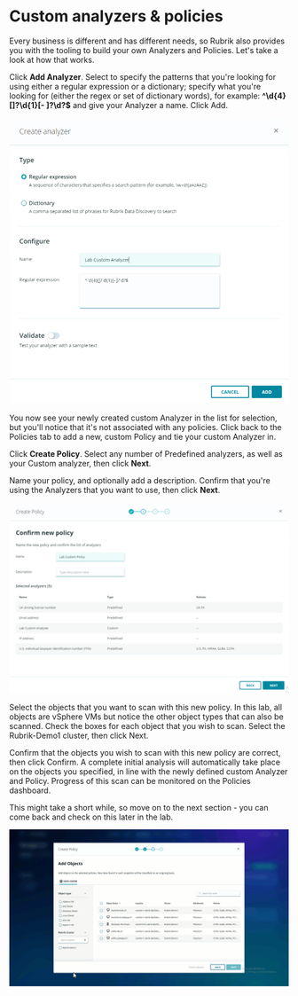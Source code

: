# Custom analyzers & policies

Every business is different and has different needs, so Rubrik also provides you with the tooling to build your own Analyzers and Policies. Let's take a look at how that works.

Click **Add Analyzer**. Select to specify the patterns that you're looking for using either a regular expression or a dictionary; specify what you're looking for (either the regex or set of dictionary words), for example: **^\d{4}[]?\d{1}[- ]?\d?$** and give your Analyzer a name. Click Add.

![Create a Custom Analyzer](./images/lab_custom_analyzer.png)

You now see your newly created custom Analyzer in the list for selection, but you'll notice that it's not associated with any policies. Click back to the Policies tab to add a new, custom Policy and tie your custom Analyzer in.

Click **Create Policy**. Select any number of Predefined analyzers, as well as your Custom analyzer, then click **Next**.

Name your policy, and optionally add a description. Confirm that you're using the Analyzers that you want to use, then click **Next**.

![Create Custom Policy](./images/lab_custom_policy.png)

Select the objects that you want to scan with this new policy. In this lab, all objects are vSphere VMs but notice the other object types that can also be scanned. Check the boxes for each object that you wish to scan. Select the Rubrik-Demo1 cluster, then click Next.

Confirm that the objects you wish to scan with this new policy are correct, then click Confirm. A complete initial analysis will automatically take place on the objects you specified, in line with the newly defined custom Analyzer and Policy. Progress of this scan can be monitored on the Policies dashboard. 

This might take a short while, so move on to the next section - you can come back and check on this later in the lab.

![Run custom policy](./images/run_custom_policy.gif)